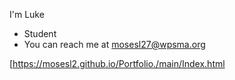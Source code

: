 I'm Luke 
- Student
- You can reach me at mosesl27@wpsma.org




[https://mosesl2.github.io/Portfolio./main/Index.html
